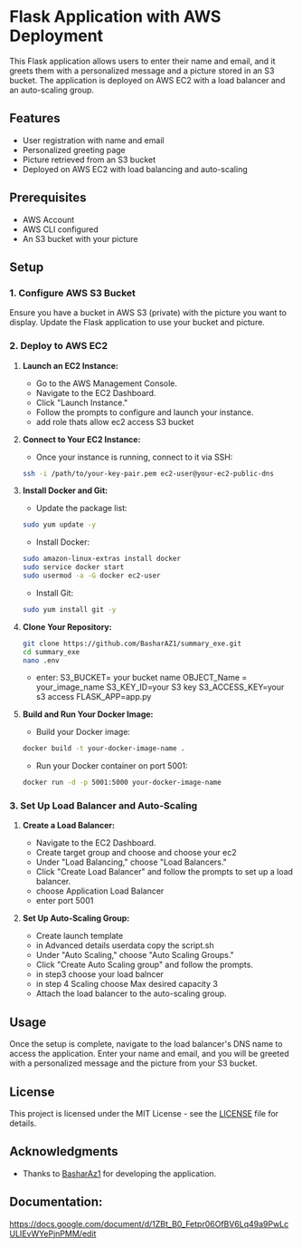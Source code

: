 
# Flask Application with AWS Deployment

This Flask application allows users to enter their name and email, and it greets them with a personalized message and a picture stored in an S3 bucket. The application is deployed on AWS EC2 with a load balancer and an auto-scaling group.

## Features

- User registration with name and email
- Personalized greeting page
- Picture retrieved from an S3 bucket
- Deployed on AWS EC2 with load balancing and auto-scaling

## Prerequisites

- AWS Account
- AWS CLI configured
- An S3 bucket with your picture

## Setup

### 1. Configure AWS S3 Bucket

Ensure you have a bucket in AWS S3 (private) with the picture you want to display. Update the Flask application to use your bucket and picture.


### 2. Deploy to AWS EC2

1. **Launch an EC2 Instance:**

    - Go to the AWS Management Console.
    - Navigate to the EC2 Dashboard.
    - Click "Launch Instance."
    - Follow the prompts to configure and launch your instance.
    - add role thats allow ec2 access S3 bucket

2. **Connect to Your EC2 Instance:**

    - Once your instance is running, connect to it via SSH:
    
    ```bash
    ssh -i /path/to/your-key-pair.pem ec2-user@your-ec2-public-dns
    ```

3. **Install Docker and Git:**

    - Update the package list:

    ```bash
    sudo yum update -y
    ```

    - Install Docker:

    ```bash
    sudo amazon-linux-extras install docker
    sudo service docker start
    sudo usermod -a -G docker ec2-user
    ```

    - Install Git:

    ```bash
    sudo yum install git -y
    ```

4. **Clone Your Repository:**

    ```bash
    git clone https://github.com/BasharAZ1/summary_exe.git
    cd summary_exe
    nano .env
    ```
    - enter:
        S3_BUCKET= your bucket name
        OBJECT_Name = your_image_name
        S3_KEY_ID=your S3 key
        S3_ACCESS_KEY=your s3 access
        FLASK_APP=app.py





5. **Build and Run Your Docker Image:**

    - Build your Docker image:

    ```bash
    docker build -t your-docker-image-name .
    ```

    - Run your Docker container on port 5001:

    ```bash
    docker run -d -p 5001:5000 your-docker-image-name
    ```

### 3. Set Up Load Balancer and Auto-Scaling

1. **Create a Load Balancer:**

    - Navigate to the EC2 Dashboard.
    - Create target group and choose and choose your ec2 
    - Under "Load Balancing," choose "Load Balancers."
    - Click "Create Load Balancer" and follow the prompts to set up a load balancer.
    - choose Application Load Balancer 
    - enter port 5001


2. **Set Up Auto-Scaling Group:**
    - Create launch template
    - in  Advanced details userdata copy the script.sh
    - Under "Auto Scaling," choose "Auto Scaling Groups."
    - Click "Create Auto Scaling group" and follow the prompts.
    - in step3 choose your load balncer
    - in step 4 Scaling choose Max desired capacity 3
    - Attach the load balancer to the auto-scaling group.

## Usage

Once the setup is complete, navigate to the load balancer's DNS name to access the application. Enter your name and email, and you will be greeted with a personalized message and the picture from your S3 bucket.



## License

This project is licensed under the MIT License - see the [LICENSE](LICENSE) file for details.

## Acknowledgments

- Thanks to [BasharAz1](https://github.com/BasharAZ1) for developing the application.



## Documentation:
https://docs.google.com/document/d/1ZBt_B0_Fetpr06OfBV6Lq49a9PwLcULIEvWYePjnPMM/edit